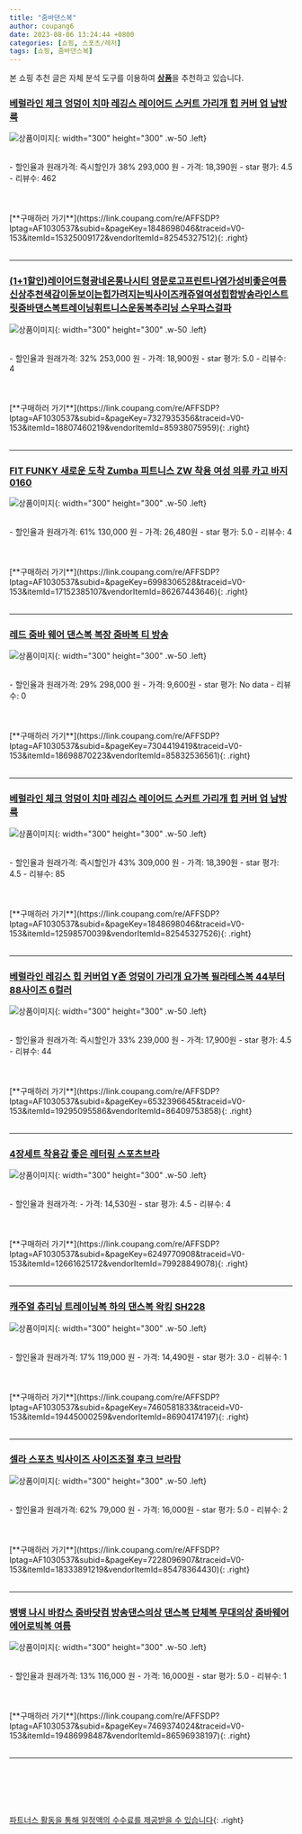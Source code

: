 ```yaml
---
title: "줌바댄스복"
author: coupang6
date: 2023-08-06 13:24:44 +0800
categories: [쇼핑, 스포츠/레저]
tags: [쇼핑, 줌바댄스복]
---
```


본 쇼핑 추천 글은 자체 분석 도구를 이용하여 [**상품**](https://link.coupang.com/a/bao1ui)을 추천하고 있습니다.

### [베럴라인 체크 엉덩이 치마 레깅스 레이어드 스커트 가리개 힙 커버 업 남방 룩](https://link.coupang.com/re/AFFSDP?lptag=AF1030537&subid=&pageKey=1848698046&traceid=V0-153&itemId=15325009172&vendorItemId=82545327512)

![상품이미지](https://thumbnail7.coupangcdn.com/thumbnails/remote/230x230ex/image/vendor_inventory/9c7b/45101d27d1ecdca07c79a8d64845e4453a499309dc8197ccf33b6dbc29ab.jpg){: width="300" height="300" .w-50 .left}


<br>
- 할인율과 원래가격: 즉시할인가 38%  293,000   원
- 가격: 18,390원
- star 평가: 4.5
- 리뷰수: 462
<br>
<br>
<br>
<br>
[**구매하러 가기**](https://link.coupang.com/re/AFFSDP?lptag=AF1030537&subid=&pageKey=1848698046&traceid=V0-153&itemId=15325009172&vendorItemId=82545327512){: .right}
<br>
<br>

---

### [(1+1할인)레이어드형광네온롱나시티 영문로고프린트나염가성비좋은여름신상추천색감이돋보이는힙가려지는빅사이즈캐쥬얼여성힙합방송라인스트릿줌바댄스복트레이닝휘트니스운동복추리닝 스우파스걸파](https://link.coupang.com/re/AFFSDP?lptag=AF1030537&subid=&pageKey=7327935356&traceid=V0-153&itemId=18807460219&vendorItemId=85938075959)

![상품이미지](https://thumbnail10.coupangcdn.com/thumbnails/remote/230x230ex/image/vendor_inventory/56d0/e386bd46c0587419fd6423569d94b2520c4bc64614c29b6d045d7b0987ca.jpg){: width="300" height="300" .w-50 .left}


<br>
- 할인율과 원래가격: 32%  253,000   원
- 가격: 18,900원
- star 평가: 5.0
- 리뷰수: 4
<br>
<br>
<br>
<br>
[**구매하러 가기**](https://link.coupang.com/re/AFFSDP?lptag=AF1030537&subid=&pageKey=7327935356&traceid=V0-153&itemId=18807460219&vendorItemId=85938075959){: .right}
<br>
<br>

---

### [FIT FUNKY 새로운 도착 Zumba 피트니스 ZW 착용 여성 의류 카고 바지 0160](https://link.coupang.com/re/AFFSDP?lptag=AF1030537&subid=&pageKey=6998306528&traceid=V0-153&itemId=17152385107&vendorItemId=86267443646)

![상품이미지](https://thumbnail7.coupangcdn.com/thumbnails/remote/230x230ex/image/vendor_inventory/bbf4/edf1fc99307ed3e43ef1f4e7ac8b625dd13f117faf61a7f0c993d0b97936.jpg){: width="300" height="300" .w-50 .left}


<br>
- 할인율과 원래가격: 61%  130,000   원
- 가격: 26,480원
- star 평가: 5.0
- 리뷰수: 4
<br>
<br>
<br>
<br>
[**구매하러 가기**](https://link.coupang.com/re/AFFSDP?lptag=AF1030537&subid=&pageKey=6998306528&traceid=V0-153&itemId=17152385107&vendorItemId=86267443646){: .right}
<br>
<br>

---

### [레드 줌바 웨어 댄스복 복장 줌바복 티 방송](https://link.coupang.com/re/AFFSDP?lptag=AF1030537&subid=&pageKey=7304419419&traceid=V0-153&itemId=18698870223&vendorItemId=85832536561)

![상품이미지](https://thumbnail9.coupangcdn.com/thumbnails/remote/230x230ex/image/vendor_inventory/c17f/60cea083357c72b9ad9dd83adbd5eba5276b0d851a53b952b06afb5680da.png){: width="300" height="300" .w-50 .left}


<br>
- 할인율과 원래가격: 29%  298,000   원
- 가격: 9,600원
- star 평가: No data
- 리뷰수: 0
<br>
<br>
<br>
<br>
[**구매하러 가기**](https://link.coupang.com/re/AFFSDP?lptag=AF1030537&subid=&pageKey=7304419419&traceid=V0-153&itemId=18698870223&vendorItemId=85832536561){: .right}
<br>
<br>

---

### [베럴라인 체크 엉덩이 치마 레깅스 레이어드 스커트 가리개 힙 커버 업 남방 룩](https://link.coupang.com/re/AFFSDP?lptag=AF1030537&subid=&pageKey=1848698046&traceid=V0-153&itemId=12598570039&vendorItemId=82545327526)

![상품이미지](https://thumbnail6.coupangcdn.com/thumbnails/remote/230x230ex/image/vendor_inventory/b574/1efdf88e43ace800051f67e339dbb94370ed7339c759de984cbbadac729e.png){: width="300" height="300" .w-50 .left}


<br>
- 할인율과 원래가격: 즉시할인가 43%  309,000   원
- 가격: 18,390원
- star 평가: 4.5
- 리뷰수: 85
<br>
<br>
<br>
<br>
[**구매하러 가기**](https://link.coupang.com/re/AFFSDP?lptag=AF1030537&subid=&pageKey=1848698046&traceid=V0-153&itemId=12598570039&vendorItemId=82545327526){: .right}
<br>
<br>

---

### [베럴라인 레깅스 힙 커버업 Y존 엉덩이 가리개 요가복 필라테스복 44부터 88사이즈 6컬러](https://link.coupang.com/re/AFFSDP?lptag=AF1030537&subid=&pageKey=6532396645&traceid=V0-153&itemId=19295095586&vendorItemId=86409753858)

![상품이미지](https://thumbnail7.coupangcdn.com/thumbnails/remote/230x230ex/image/vendor_inventory/9641/4d897aefa9127e1f1bb91dfcf67d0d13fd15205e9115cbb9edf6c26cf6d0.jpg){: width="300" height="300" .w-50 .left}


<br>
- 할인율과 원래가격: 즉시할인가 33%  239,000   원
- 가격: 17,900원
- star 평가: 4.5
- 리뷰수: 44
<br>
<br>
<br>
<br>
[**구매하러 가기**](https://link.coupang.com/re/AFFSDP?lptag=AF1030537&subid=&pageKey=6532396645&traceid=V0-153&itemId=19295095586&vendorItemId=86409753858){: .right}
<br>
<br>

---

### [4장세트 착용감 좋은 레터링 스포츠브라](https://link.coupang.com/re/AFFSDP?lptag=AF1030537&subid=&pageKey=6249770908&traceid=V0-153&itemId=12661625172&vendorItemId=79928849078)

![상품이미지](https://thumbnail7.coupangcdn.com/thumbnails/remote/230x230ex/image/vendor_inventory/0dc9/2c56324e5031aebd047e389a11cea88803b523e48faf31a679d5d55f03a4.jpg){: width="300" height="300" .w-50 .left}


<br>
- 할인율과 원래가격: 
- 가격: 14,530원
- star 평가: 4.5
- 리뷰수: 4
<br>
<br>
<br>
<br>
[**구매하러 가기**](https://link.coupang.com/re/AFFSDP?lptag=AF1030537&subid=&pageKey=6249770908&traceid=V0-153&itemId=12661625172&vendorItemId=79928849078){: .right}
<br>
<br>

---

### [캐주얼 츄리닝 트레이닝복 하의 댄스복 왁킹 SH228](https://link.coupang.com/re/AFFSDP?lptag=AF1030537&subid=&pageKey=7460581833&traceid=V0-153&itemId=19445000259&vendorItemId=86904174197)

![상품이미지](https://thumbnail8.coupangcdn.com/thumbnails/remote/230x230ex/image/vendor_inventory/384e/bd080258858866e4495e06a61f81ec5bd8a1fdb9ac87cea5cbe84f425ff4.jpg){: width="300" height="300" .w-50 .left}


<br>
- 할인율과 원래가격: 17%  119,000   원
- 가격: 14,490원
- star 평가: 3.0
- 리뷰수: 1
<br>
<br>
<br>
<br>
[**구매하러 가기**](https://link.coupang.com/re/AFFSDP?lptag=AF1030537&subid=&pageKey=7460581833&traceid=V0-153&itemId=19445000259&vendorItemId=86904174197){: .right}
<br>
<br>

---

### [셀라 스포츠 빅사이즈 사이즈조절 후크 브라탑](https://link.coupang.com/re/AFFSDP?lptag=AF1030537&subid=&pageKey=7228096907&traceid=V0-153&itemId=18333891219&vendorItemId=85478364430)

![상품이미지](https://thumbnail6.coupangcdn.com/thumbnails/remote/230x230ex/image/rs_quotation_api/z1md35ns/5d3efb91853e4a6ebc8d55f052090da5.jpeg){: width="300" height="300" .w-50 .left}


<br>
- 할인율과 원래가격: 62%  79,000   원
- 가격: 16,000원
- star 평가: 5.0
- 리뷰수: 2
<br>
<br>
<br>
<br>
[**구매하러 가기**](https://link.coupang.com/re/AFFSDP?lptag=AF1030537&subid=&pageKey=7228096907&traceid=V0-153&itemId=18333891219&vendorItemId=85478364430){: .right}
<br>
<br>

---

### [뱅뱅 나시 바캉스 줌바닷컴 방송댄스의상 댄스복 단체복 무대의상 줌바웨어 에어로빅복 여름](https://link.coupang.com/re/AFFSDP?lptag=AF1030537&subid=&pageKey=7469374024&traceid=V0-153&itemId=19486998487&vendorItemId=86596938197)

![상품이미지](https://thumbnail9.coupangcdn.com/thumbnails/remote/230x230ex/image/vendor_inventory/0fd2/586b7e757105cb68d6f4b29d97ffa1b626d7e0e5a03e3f90371fb5ab7369.jpeg){: width="300" height="300" .w-50 .left}


<br>
- 할인율과 원래가격: 13%  116,000   원
- 가격: 16,000원
- star 평가: 5.0
- 리뷰수: 1
<br>
<br>
<br>
<br>
[**구매하러 가기**](https://link.coupang.com/re/AFFSDP?lptag=AF1030537&subid=&pageKey=7469374024&traceid=V0-153&itemId=19486998487&vendorItemId=86596938197){: .right}
<br>
<br>

---
<br><br><br><br><br> [파트너스 활동을 통해 일정액의 수수료를 제공받을 수 있습니다](https://link.coupang.com/a/bao1ui){: .right}